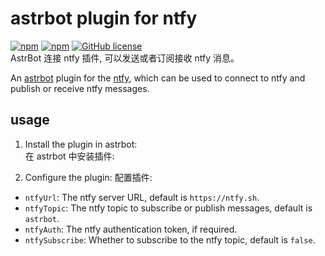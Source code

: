 # astrbot plugin for ntfy
[![npm](https://img.shields.io/npm/v/@astrbot/plugin-ntfy?style=flat-square)](https://www.npmjs.com/package/@astrbot/plugin-ntfy)
[![npm](https://img.shields.io/npm/dt/@astrbot/plugin-ntfy?style=flat-square)](https://www.npmjs.com/package/@astrbot/plugin-ntfy)
[![GitHub license](https://img.shields.io/github/license/astrbot/plugin-ntfy?style=flat-square)]()  
AstrBot 连接 ntfy 插件, 可以发送或者订阅接收 ntfy 消息。

An [astrbot](https://astrbot.app) plugin for the [ntfy](https://ntfy.sh), which can be used to connect to ntfy and publish or receive ntfy messages.

## usage
1. Install the plugin in astrbot:  
在 astrbot 中安装插件:

2. Configure the plugin:
配置插件:
- `ntfyUrl`: The ntfy server URL, default is `https://ntfy.sh`.
- `ntfyTopic`: The ntfy topic to subscribe or publish messages, default is `astrbot`.
- `ntfyAuth`: The ntfy authentication token, if required.
- `ntfySubscribe`: Whether to subscribe to the ntfy topic, default is `false`.